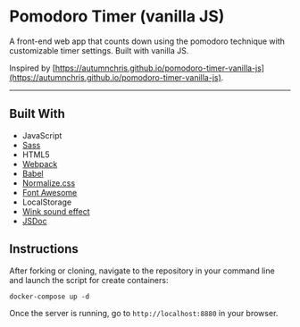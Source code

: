 # Pomodoro Timer (vanilla JS)

A front-end web app that counts down using the pomodoro technique with customizable timer settings. Built with vanilla JS.

Inspired by [https://autumnchris.github.io/pomodoro-timer-vanilla-js](https://autumnchris.github.io/pomodoro-timer-vanilla-js).

---

## Built With
* JavaScript
* [Sass](http://sass-lang.com)
* HTML5
* [Webpack](https://webpack.js.org)
* [Babel](https://babeljs.io)
* [Normalize.css](https://necolas.github.io/normalize.css)
* [Font Awesome](https://fontawesome.com)
* LocalStorage
* [Wink sound effect](http://www.orangefreesounds.com)
* [JSDoc](https://github.com/jsdoc/jsdoc?tab=readme-ov-file)

## Instructions

After forking or cloning, navigate to the repository in your command line and launch the script for create containers:
```
docker-compose up -d
```

Once the server is running, go to `http://localhost:8880` in your browser.
